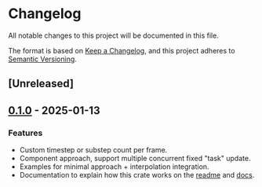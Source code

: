 # Changelog

All notable changes to this project will be documented in this file.

The format is based on [Keep a Changelog](https://keepachangelog.com/en/1.0.0/),
and this project adheres to [Semantic Versioning](https://semver.org/spec/v2.0.0.html).

## [Unreleased]

## [0.1.0](https://github.com/Vrixyz/bevy_fixed_update_task/releases/tag/v0.1.0) - 2025-01-13

### Features

- Custom timestep or substep count per frame.
- Component approach, support multiple concurrent fixed "task" update.
- Examples for minimal approach + interpolation integration.
- Documentation to explain how this crate works on the [readme](README.md) and [docs](./docs/).
